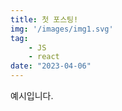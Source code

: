 ```yaml
---
title: 첫 포스팅!
img: '/images/img1.svg'
tag: 
    - JS
    - react
date: "2023-04-06"
---
```


예시입니다.
